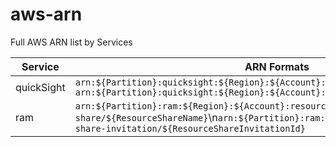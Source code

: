 # aws-arn
Full AWS ARN list by Services


| Service | ARN Formats |
| --- | --- |
| quickSight | `arn:${Partition}:quicksight:${Region}:${Account}:group/${GroupName}`<br>`arn:${Partition}:quicksight:${Region}:${Account}:user/${UserName}` |
| ram | `arn:${Partition}:ram:${Region}:${Account}:resource-share/${ResourceShareName}`\n`arn:${Partition}:ram:${Region}:${Account}:resource-share-invitation/${ResourceShareInvitationId}` |
